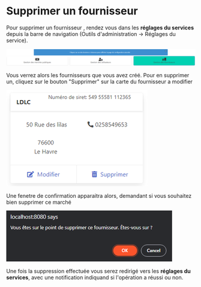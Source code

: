 # Supprimer un fournisseur



Pour supprimer un fournisseur , rendez vous dans les **réglages du services** depuis la barre de navigation (Outils d'administration -> Réglages du service).

![Cliquez sur le bouton à droite "Gestion des fournisseurs"](<../../.gitbook/assets/image (13) (1).png>)



Vous verrez alors les fournisseurs que vous avez créé. Pour en supprimer un, cliquez sur le bouton "Supprimer" sur la carte du fournisseur a modifier

![Un exemple de fournisseur](<../../.gitbook/assets/image (16) (1).png>)

Une fenetre de confirmation apparaitra alors, demandant si vous souhaitez bien supprimer ce marché

![Alerte de suppression](<../../.gitbook/assets/image (11).png>)

Une fois la suppression effectuée vous serez redirigé vers les **réglages du services**, avec une notification indiquand si l'opération a réussi ou non.&#x20;
